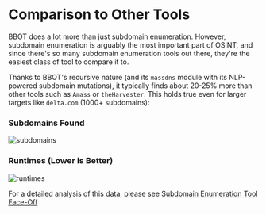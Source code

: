 # Comparison to Other Tools

BBOT does a lot more than just subdomain enumeration. However, subdomain enumeration is arguably the most important part of OSINT, and since there's so many subdomain enumeration tools out there, they're the easiest class of tool to compare it to.

Thanks to BBOT's recursive nature (and its `massdns` module with its NLP-powered subdomain mutations), it typically finds about 20-25% more than other tools such as `Amass` or `theHarvester`. This holds true even for larger targets like `delta.com` (1000+ subdomains):

### Subdomains Found

![subdomains](https://github.com/blacklanternsecurity/bbot/assets/20261699/0d7eb982-e68a-4a33-b33c-7c8ba8c7d6ad)

### Runtimes (Lower is Better)

![runtimes](https://github.com/blacklanternsecurity/bbot/assets/20261699/66cafb5f-045b-4d88-9ffa-7542b3dada4f)

For a detailed analysis of this data, please see [Subdomain Enumeration Tool Face-Off](https://blog.blacklanternsecurity.com/p/subdomain-enumeration-tool-face-off-4e5)

